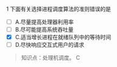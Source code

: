 1
下面有关选择进程调度算法的准则错误的是
- [ ] A.尽量提高处理器利用率 
- [ ] B.尽可能提高系统吞吐量 
- [x] C.适当增长进程在就绪队列中的等待时间 
- [ ] D.尽快响应交互式用户的请求

> 知识点：处理机调度。
> C
